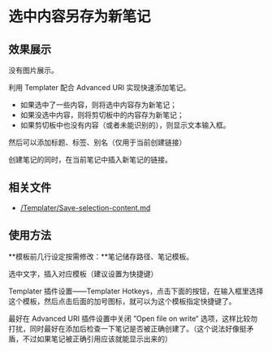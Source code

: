 # 选中内容另存为新笔记

## 效果展示

没有图片展示。

利用 Templater 配合  Advanced URI 实现快速添加笔记。

- 如果选中了一些内容，则将选中内容存为新笔记；
- 如果没选中内容，则将剪切板中的内容存为新笔记；
- 如果剪切板中也没有内容（或者未能识别的），则显示文本输入框。

然后可以添加标题、标签、别名（仅用于当前创建链接）

创建笔记的同时，在当前笔记中插入新笔记的链接。

## 相关文件

- [/Templater/Save-selection-content.md](../../Templater/Save-selection-content.md)

## 使用方法

**模板前几行设定按需修改：**笔记储存路径、笔记模板。

选中文字，插入对应模板（建议设置为快捷键）

Templater 插件设置——Templater Hotkeys，点击下面的按钮，在输入框里选择这个模板，然后点击后面的加号图标，就可以为这个模板指定快捷键了。

最好在 Advanced URI 插件设置中关闭 ”Open file on write“ 选项，这样比较勿打扰，同时最好在添加后检查一下笔记是否被正确创建了。（这个说法好像挺矛盾，不过如果笔记被正确引用应该就能显示出来的）